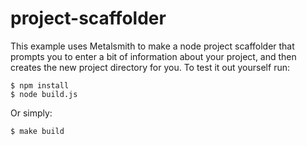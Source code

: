 
# project-scaffolder

This example uses Metalsmith to make a node project scaffolder that prompts you to enter a bit of information about your project, and then creates the new project directory for you. To test it out yourself run:

    $ npm install
    $ node build.js

Or simply:

    $ make build